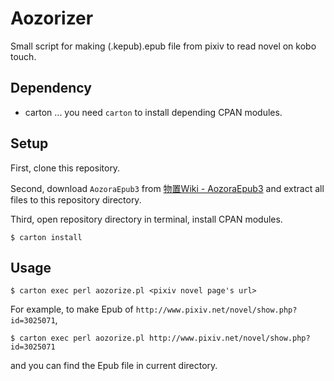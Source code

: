 # Aozorizer

Small script for making (.kepub).epub file from pixiv to read novel on kobo touch.

## Dependency

- carton    ...    you need `carton` to install depending CPAN modules.

## Setup

First, clone this repository.

Second, download `AozoraEpub3` from [物置Wiki - AozoraEpub3](http://www18.atwiki.jp/hmdev/pages/21.html) and extract all files to this repository directory.

Third, open repository directory in terminal, install CPAN modules.

```
$ carton install
```

## Usage

```
$ carton exec perl aozorize.pl <pixiv novel page's url>
```

For example, to make Epub of `http://www.pixiv.net/novel/show.php?id=3025071`, 

```
$ carton exec perl aozorize.pl http://www.pixiv.net/novel/show.php?id=3025071
```

and you can find the Epub file in current directory.
